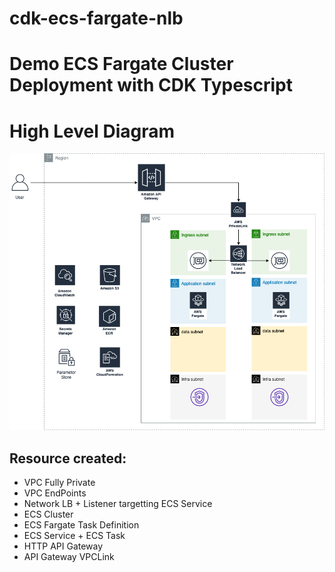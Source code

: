 # cdk-ecs-fargate-nlb
Demo ECS Fargate Cluster Deployment with CDK Typescript
=======

# High Level Diagram
![Private ECS Fargate Cluster](images/PrivateECSFargate.png)

## Resource created: 
- VPC Fully Private
- VPC EndPoints
- Network LB + Listener targetting ECS Service 
- ECS Cluster
- ECS Fargate Task Definition
- ECS Service + ECS Task
- HTTP API Gateway
- API Gateway VPCLink

